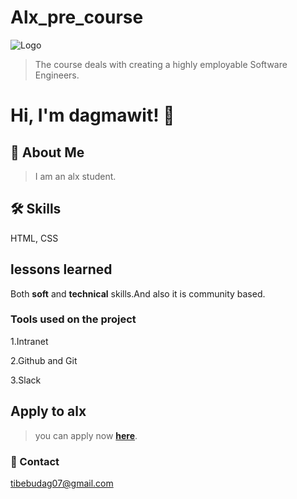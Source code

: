 # Alx_pre_course

![Logo](https://images.squarespace-cdn.com/content/v1/5f064fad5065bf4b98603cbe/1594253031601-5AY5GUOI4P1MKYBJDCB3/ALX+Logo+%5BGradient%5D+-01.png)

>The course deals with  creating a highly employable Software Engineers.

# Hi, I'm dagmawit! 👋

## 🚀 About Me

 >I am an alx student. 
  
  ## 🛠 Skills
   HTML, CSS

 ## lessons learned
 Both  **soft** and **technical** skills.And also it is community based.

### Tools used on the project


 1.Intranet

 2.Github and Git

 3.Slack
 
## Apply to alx

>you can apply now **[here](https://www.alxethiopia.com/software/ "ALX")**.

### 🔗 Contact
<tibebudag07@gmail.com>

